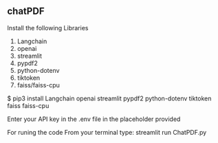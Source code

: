 ## chatPDF

Install the following Libraries
1. Langchain
2. openai
3. streamlit    
4. pypdf2
5. python-dotenv
6. tiktoken
7. faiss/faiss-cpu

$ pip3 install Langchain openai streamlit pypdf2 python-dotenv tiktoken faiss faiss-cpu

Enter your API key in the .env file in the placeholder provided

For runing the code From your terminal type:
streamlit run ChatPDF.py

